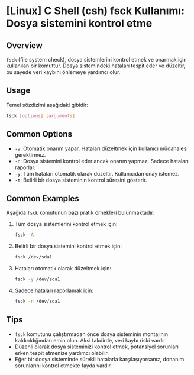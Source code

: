 # [Linux] C Shell (csh) fsck Kullanımı: Dosya sistemini kontrol etme

## Overview
`fsck` (file system check), dosya sistemlerini kontrol etmek ve onarmak için kullanılan bir komuttur. Dosya sistemindeki hataları tespit eder ve düzeltir, bu sayede veri kaybını önlemeye yardımcı olur.

## Usage
Temel sözdizimi aşağıdaki gibidir:

```bash
fsck [options] [arguments]
```

## Common Options
- `-a`: Otomatik onarım yapar. Hataları düzeltmek için kullanıcı müdahalesi gerektirmez.
- `-n`: Dosya sistemini kontrol eder ancak onarım yapmaz. Sadece hataları raporlar.
- `-y`: Tüm hataları otomatik olarak düzeltir. Kullanıcıdan onay istemez.
- `-t`: Belirli bir dosya sisteminin kontrol süresini gösterir.

## Common Examples
Aşağıda `fsck` komutunun bazı pratik örnekleri bulunmaktadır:

1. Tüm dosya sistemlerini kontrol etmek için:
   ```bash
   fsck -A
   ```

2. Belirli bir dosya sistemini kontrol etmek için:
   ```bash
   fsck /dev/sda1
   ```

3. Hataları otomatik olarak düzeltmek için:
   ```bash
   fsck -y /dev/sda1
   ```

4. Sadece hataları raporlamak için:
   ```bash
   fsck -n /dev/sda1
   ```

## Tips
- `fsck` komutunu çalıştırmadan önce dosya sisteminin montajının kaldırıldığından emin olun. Aksi takdirde, veri kaybı riski vardır.
- Düzenli olarak dosya sisteminizi kontrol etmek, potansiyel sorunları erken tespit etmenize yardımcı olabilir.
- Eğer bir dosya sisteminde sürekli hatalarla karşılaşıyorsanız, donanım sorunlarını kontrol etmekte fayda vardır.